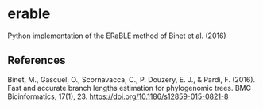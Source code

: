 # erable
Python implementation of the ERaBLE method of Binet et al. (2016)

## References

Binet, M., Gascuel, O., Scornavacca, C., P. Douzery, E. J., & Pardi, F. (2016). Fast and accurate branch lengths 
estimation for phylogenomic trees. BMC Bioinformatics, 17(1), 23. https://doi.org/10.1186/s12859-015-0821-8
